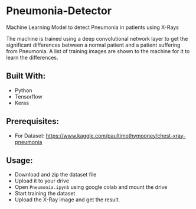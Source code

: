# Pneumonia-Detector
Machine Learning Model to detect Pneumonia in patients using X-Rays

The machine is trained using a deep convolutional network layer to get the significant differences between a normal patient and a patient suffering from Pneumonia.
A list of training images are shown to the machine for it to learn the differences.

## Built With: ##
* Python
* Tensorflow
* Keras

## Prerequisites: ##
* For Dataset: https://www.kaggle.com/paultimothymooney/chest-xray-pneumonia

## Usage: ##
* Download and zip the dataset file
* Upload it to your drive
* Open `Pneumonia.ipynb` using google colab and mount the drive
* Start training the dataset
* Upload the X-Ray image and get the result.
